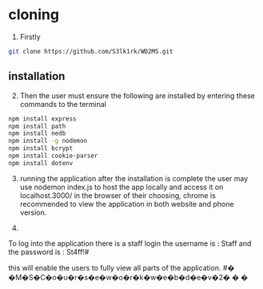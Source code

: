 # cloning
1. Firstly 
```bash
git clone https://github.com/S3lk1rk/WD2MS.git
```
## installation
2. Then the user must ensure the following are installed by entering these commands to the terminal
```bash
npm install express
npm install path
npm install nedb
npm install -g nodemon
npm install bcrypt
npm install cookie-parser
npm install dotenv
```
3. running the application
after the installation is complete the user may use nodemon index.js to host the app locally and 
access it on localhost.3000/ in the browser of their choosing, chrome is recommended to view the 
application in both website and phone version.

4.
To log into the application there is a staff login
the username is : Staff
and the password is : St4ff!#

this will enable the users to fully view all parts of the application.
#� �M�S�C�o�u�r�s�e�w�o�r�k�w�e�b�d�e�v�2�
�
�
